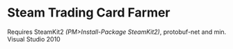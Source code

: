 Steam Trading Card Farmer
======================
Requires SteamKit2 <i>(PM>Install-Package SteamKit2)</i>, protobuf-net and min. Visual Studio 2010

